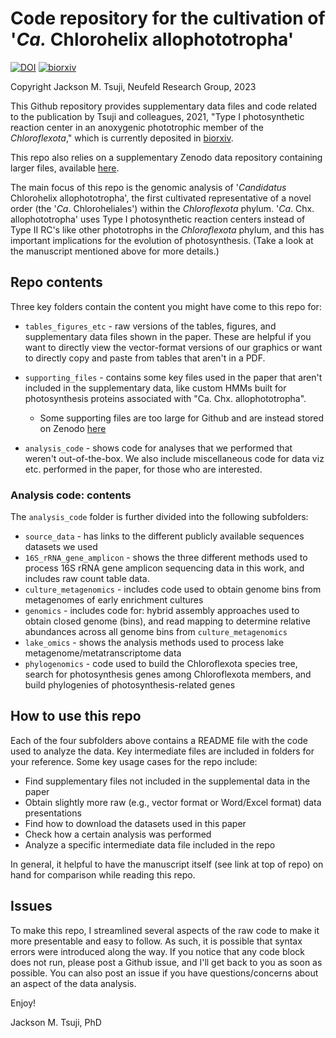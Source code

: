 # Code repository for the cultivation of '_Ca._ Chlorohelix allophototropha'

[![DOI](https://zenodo.org/badge/273164101.svg)](https://zenodo.org/badge/latestdoi/273164101)
[![biorxiv](https://img.shields.io/badge/biorxiv-10.1101%2F2020.07.07.190934-green)](https://doi.org/10.1101/2020.07.07.190934)

Copyright Jackson M. Tsuji, Neufeld Research Group, 2023

This Github repository provides supplementary data files and code related to the publication by Tsuji and colleagues, 2021, 
"Type I photosynthetic reaction center in an anoxygenic phototrophic member of the _Chloroflexota_," which is currently deposited in [biorxiv](https://doi.org/10.1101/2020.07.07.190934).

This repo also relies on a supplementary Zenodo data repository containing larger files, available [here](https://doi.org/10.5281/zenodo.3930110).

The main focus of this repo is the genomic analysis of '_Candidatus_ Chlorohelix allophototropha', the first cultivated representative of a novel order (the '_Ca_. Chloroheliales') within the _Chloroflexota_ phylum. '_Ca_. Chx. allophototropha' uses Type I photosynthetic reaction centers instead of Type II RC's like other phototrophs in the _Chloroflexota_ phylum, and this has important implications for the evolution of photosynthesis. (Take a look at the manuscript mentioned above for more details.)

## Repo contents
Three key folders contain the content you might have come to this repo for:
- `tables_figures_etc` - raw versions of the tables, figures, and supplementary data files shown in the paper. These are helpful if you want to directly view the vector-format versions of our graphics or want to directly copy and paste from tables that aren't in a PDF.

- `supporting_files` - contains some key files used in the paper that aren't included in the supplementary data, like custom HMMs built for photosynthesis proteins associated with "Ca. Chx. allophototropha".
  - Some supporting files are too large for Github and are instead stored on Zenodo [here](https://doi.org/10.5281/zenodo.3930110)

- `analysis_code` - shows code for analyses that we performed that weren't out-of-the-box. We also include miscellaneous code for data viz etc. performed in the paper, for those who are interested.

### Analysis code: contents
The `analysis_code` folder is further divided into the following subfolders:

- `source_data` - has links to the different publicly available sequences datasets we used
- `16S_rRNA_gene_amplicon` - shows the three different methods used to process 16S rRNA gene amplicon sequencing data in this work, and includes raw count table data.
- `culture_metagenomics` - includes code used to obtain genome bins from metagenomes of early enrichment cultures
- `genomics` - includes code for: hybrid assembly approaches used to obtain closed genome (bins), and read mapping to determine relative abundances across all genome bins from `culture_metagenomics`
- `lake_omics` - shows the analysis methods used to process lake metagenome/metatranscriptome data
- `phylogenomics` - code used to build the Chloroflexota species tree, search for photosynthesis genes among Chloroflexota members, and build phylogenies of photosynthesis-related genes


## How to use this repo
Each of the four subfolders above contains a README file with the code used to analyze the data. Key intermediate files are included in folders 
for your reference. Some key usage cases for the repo include:
- Find supplementary files not included in the supplemental data in the paper
- Obtain slightly more raw (e.g., vector format or Word/Excel format) data presentations
- Find how to download the datasets used in this paper
- Check how a certain analysis was performed
- Analyze a specific intermediate data file included in the repo

In general, it helpful to have the manuscript itself (see link at top of repo) on hand for comparison while reading this repo.

## Issues
To make this repo, I streamlined several aspects of the raw code to make it more presentable and easy to follow. As such, it is possible that syntax errors were introduced along the way. If you notice that any code block does not run, please post a Github issue, and I'll get back to you as soon as possible. You can also post an issue if you have questions/concerns about an aspect of the data analysis.

Enjoy!

Jackson M. Tsuji, PhD

